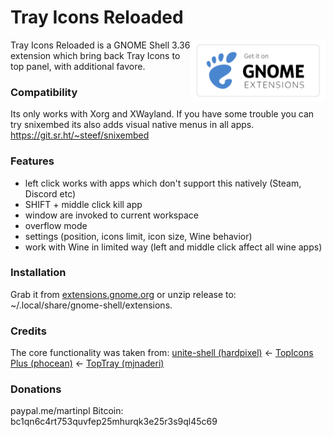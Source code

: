 # Tray Icons Reloaded
[<img src="https://raw.githubusercontent.com/andyholmes/gnome-shell-extensions-badge/master/get-it-on-ego.svg?sanitize=true" height="100" align="right">](https://extensions.gnome.org/extension/2890/tray-icons-reloaded/)
Tray Icons Reloaded is a GNOME Shell 3.36 extension which bring back Tray Icons to top panel, with additional favore.

### Compatibility
Its only works with Xorg and XWayland. If you have some trouble you can try snixembed its also adds visual native menus in all apps.
https://git.sr.ht/~steef/snixembed

### Features
* left click works with apps which don't support this natively (Steam, Discord etc)
* SHIFT + middle click kill app
* window are invoked to current workspace
* overflow mode
* settings (position, icons limit, icon size, Wine behavior)
* work with Wine in limited way (left and middle click affect all wine apps)

### Installation
Grab it from [extensions.gnome.org](https://extensions.gnome.org/extension/2890/tray-icons-reloaded/) or unzip release to: ~/.local/share/gnome-shell/extensions.

### Credits
The core functionality was taken from: [unite-shell (hardpixel)](https://github.com/hardpixel/unite-shell) <- [TopIcons Plus (phocean)](https://github.com/phocean/TopIcons-plus) <- [TopTray (mjnaderi)
](https://github.com/mjnaderi/TopTray)

### Donations
paypal.me/martinpl
Bitcoin: bc1qn6c4rt753quvfep25mhurqk3e25r3s9ql45c69